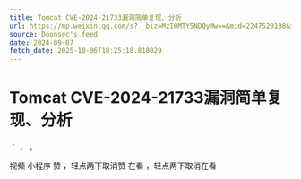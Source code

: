 ```yaml
---
title: Tomcat CVE-2024-21733漏洞简单复现、分析
url: https://mp.weixin.qq.com/s?__biz=MzI0MTY5NDQyMw==&mid=2247520138&idx=1&sn=ec007593d1fbab50393005cd3256e658
source: Doonsec's feed
date: 2024-09-07
fetch_date: 2025-10-06T18:25:18.818029
---
```


# Tomcat CVE-2024-21733漏洞简单复现、分析

：
，
。

视频
小程序
赞
，轻点两下取消赞
在看
，轻点两下取消在看
